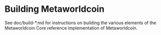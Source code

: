 Building Metaworldcoin
================

See doc/build-*.md for instructions on building the various
elements of the Metaworldcoin Core reference implementation of Metaworldcoin.

